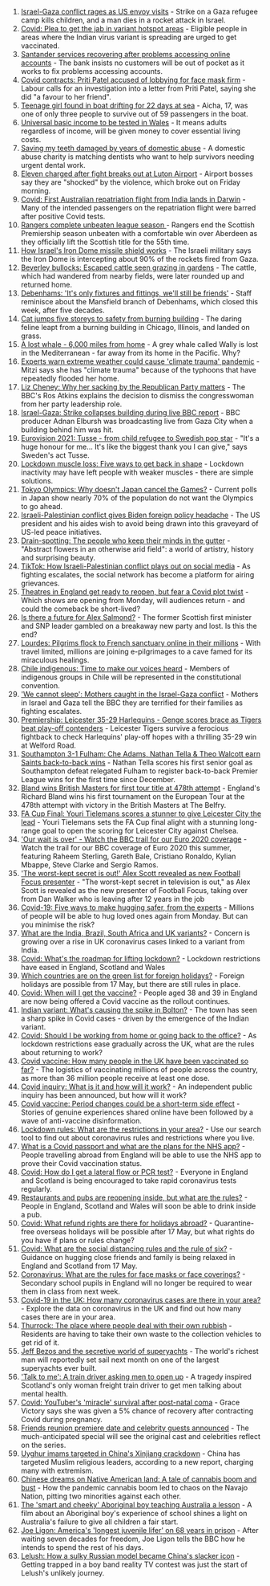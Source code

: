 1. [Israel-Gaza conflict rages as US envoy visits](https://www.bbc.co.uk/news/world-middle-east-57125479) - Strike on a Gaza refugee camp kills children, and a man dies in a rocket attack in Israel.
2. [Covid: Plea to get the jab in variant hotspot areas](https://www.bbc.co.uk/news/uk-57126318) - Eligible people in areas where the Indian virus variant is spreading are urged to get vaccinated.
3. [Santander services recovering after problems accessing online accounts](https://www.bbc.co.uk/news/uk-57127774) - The bank insists no customers will be out of pocket as it works to fix problems accessing accounts.
4. [Covid contracts: Priti Patel accused of lobbying for face mask firm](https://www.bbc.co.uk/news/uk-politics-57129745) - Labour calls for an investigation into a letter from Priti Patel, saying she did "a favour to her friend".
5. [Teenage girl found in boat drifting for 22 days at sea](https://www.bbc.co.uk/news/world-europe-57089249) - Aicha, 17, was one of only three people to survive out of 59 passengers in the boat.
6. [Universal basic income to be tested in Wales](https://www.bbc.co.uk/news/uk-wales-politics-57120354) - It means adults regardless of income, will be given money to cover essential living costs.
7. [Saving my teeth damaged by years of domestic abuse](https://www.bbc.co.uk/news/uk-57124200) - A domestic abuse charity is matching dentists who want to help survivors needing urgent dental work.
8. [Eleven charged after fight breaks out at Luton Airport](https://www.bbc.co.uk/news/uk-england-beds-bucks-herts-57127034) - Airport bosses say they are "shocked" by the violence, which broke out on Friday morning.
9. [Covid: First Australian repatriation flight from India lands in Darwin](https://www.bbc.co.uk/news/world-australia-57126041) - Many of the intended passengers on the repatriation flight were barred after positive Covid tests.
10. [Rangers complete unbeaten league season ](https://www.bbc.co.uk/sport/football/57034862) - Rangers end the Scottish Premiership season unbeaten with a comfortable win over Aberdeen as they officially lift the Scottish title for the 55th time.
11. [How Israel's Iron Dome missile shield works](https://www.bbc.co.uk/news/world-middle-east-20385306) - The Israeli military says the Iron Dome is intercepting about 90% of the rockets fired from Gaza.
12. [Beverley bullocks: Escaped cattle seen grazing in gardens](https://www.bbc.co.uk/news/uk-england-humber-57126899) - The cattle, which had wandered from nearby fields, were later rounded up and returned home.
13. [Debenhams: 'It's only fixtures and fittings, we'll still be friends'](https://www.bbc.co.uk/news/business-57098746) - Staff reminisce about the Mansfield branch of Debenhams, which closed this week, after five decades.
14. [Cat jumps five storeys to safety from burning building](https://www.bbc.co.uk/news/world-us-canada-57124736) - The daring feline leapt from a burning building in Chicago, Illinois, and landed on grass.
15. [A lost whale - 6,000 miles from home](https://www.bbc.co.uk/news/world-us-canada-57119880) - A grey whale called Wally is lost in the Mediterranean - far away from its home in the Pacific. Why?
16. [Experts warn extreme weather could cause 'climate trauma' pandemic](https://www.bbc.co.uk/news/science-environment-57105070) - Mitzi says she has "climate trauma" because of the typhoons that have repeatedly flooded her home.
17. [Liz Cheney: Why her sacking by the Republican Party matters](https://www.bbc.co.uk/news/world-us-canada-57118304) - The BBC's Ros Atkins explains the decision to dismiss the congresswoman from her party leadership role.
18. [Israel-Gaza: Strike collapses building during live BBC report](https://www.bbc.co.uk/news/world-middle-east-57114168) - BBC producer Adnan Elbursh was broadcasting live from Gaza City when a building behind him was hit.
19. [Eurovision 2021: Tusse - from child refugee to Swedish pop star](https://www.bbc.co.uk/news/newsbeat-57105240) - "It's a huge honour for me... It's like the biggest thank you I can give," says Sweden's act Tusse.
20. [Lockdown muscle loss: Five ways to get back in shape](https://www.bbc.co.uk/news/uk-56887390) - Lockdown inactivity may have left people with weaker muscles - there are simple solutions.
21. [Tokyo Olympics: Why doesn't Japan cancel the Games?](https://www.bbc.co.uk/news/world-asia-57097853) - Current polls in Japan show nearly 70% of the population do not want the Olympics to go ahead.
22. [Israeli-Palestinian conflict gives Biden foreign policy headache](https://www.bbc.co.uk/news/world-us-canada-57119881) - The US president and his aides wish to avoid being drawn into this graveyard of US-led peace initiatives.
23. [Drain-spotting: The people who keep their minds in the gutter](https://www.bbc.co.uk/news/uk-england-london-56281464) - "Abstract flowers in an otherwise arid field": a world of artistry, history and surprising beauty.
24. [TikTok: How Israeli-Palestinian conflict plays out on social media](https://www.bbc.co.uk/news/world-middle-east-57112614) - As fighting escalates, the social network has become a platform for airing grievances.
25. [Theatres in England get ready to reopen, but fear a Covid plot twist](https://www.bbc.co.uk/news/entertainment-arts-57084773) - Which shows are opening from Monday, will audiences return - and could the comeback be short-lived?
26. [Is there a future for Alex Salmond?](https://www.bbc.co.uk/news/uk-scotland-scotland-politics-57087207) - The former Scottish first minister and SNP leader gambled on a breakaway new party and lost. Is this the end?
27. [Lourdes: Pilgrims flock to French sanctuary online in their millions](https://www.bbc.co.uk/news/world-europe-57075292) - With travel limited, millions are joining e-pilgrimages to a cave famed for its miraculous healings.
28. [Chile indigenous: Time to make our voices heard](https://www.bbc.co.uk/news/world-latin-america-57070812) - Members of indigenous groups in Chile will be represented in the constitutional convention.
29. ['We cannot sleep': Mothers caught in the Israel-Gaza conflict](https://www.bbc.co.uk/news/world-middle-east-57105473) - Mothers in Israel and Gaza tell the BBC they are terrified for their families as fighting escalates.
30. [Premiership: Leicester 35-29 Harlequins - Genge scores brace as Tigers beat play-off contenders](https://www.bbc.co.uk/sport/rugby-union/57088563) - Leicester Tigers survive a ferocious fightback to check Harlequins' play-off hopes with a thrilling 35-29 win at Welford Road.
31. [Southampton 3-1 Fulham: Che Adams, Nathan Tella & Theo Walcott earn Saints back-to-back wins](https://www.bbc.co.uk/sport/football/57034889) - Nathan Tella scores his first senior goal as Southampton defeat relegated Fulham to register back-to-back Premier League wins for the first time since December.
32. [Bland wins British Masters for first tour title at 478th attempt](https://www.bbc.co.uk/sport/golf/57129215) - England's Richard Bland wins his first tournament on the European Tour at the 478th attempt with victory in the British Masters at The Belfry.
33. [FA Cup Final: Youri Tielemans scores a stunner to give Leicester City the lead](https://www.bbc.co.uk/sport/av/football/57129634) - Youri Tielemans sets the FA Cup final alight with a stunning long-range goal to open the scoring for Leicester City against Chelsea.
34. ['Our wait is over' - Watch the BBC trail for our Euro 2020 coverage](https://www.bbc.co.uk/sport/av/football/57117767) - Watch the trail for our BBC coverage of Euro 2020 this summer, featuring Raheem Sterling, Gareth Bale, Cristiano Ronaldo, Kylian Mbappe, Steve Clarke and Sergio Ramos.
35. ['The worst-kept secret is out!' Alex Scott revealed as new Football Focus presenter](https://www.bbc.co.uk/sport/av/football/57128516) - "The worst-kept secret in television is out," as Alex Scott is revealed as the new presenter of Football Focus, taking over from Dan Walker who is leaving after 12 years in the job
36. [Covid-19: Five ways to make hugging safer, from the experts](https://www.bbc.co.uk/news/uk-57083571) - Millions of people will be able to hug loved ones again from Monday. But can you minimise the risk?
37. [What are the India, Brazil, South Africa and UK variants?](https://www.bbc.co.uk/news/health-55659820) - Concern is growing over a rise in UK coronavirus cases linked to a variant from India.
38. [Covid: What's the roadmap for lifting lockdown?](https://www.bbc.co.uk/news/explainers-52530518) - Lockdown restrictions have eased in England, Scotland and Wales
39. [Which countries are on the green list for foreign holidays?](https://www.bbc.co.uk/news/explainers-52544307) - Foreign holidays are possible from 17 May, but there are still rules in place.
40. [Covid: When will I get the vaccine?](https://www.bbc.co.uk/news/health-55045639) - People aged 38 and 39 in England are now being offered a Covid vaccine as the rollout continues.
41. [Indian variant: What's causing the spike in Bolton?](https://www.bbc.co.uk/news/health-57094274) - The town has seen a sharp spike in Covid cases - driven by the emergence of the Indian variant.
42. [Covid: Should I be working from home or going back to the office?](https://www.bbc.co.uk/news/business-52567567) - As lockdown restrictions ease gradually across the UK, what are the rules about returning to work?
43. [Covid vaccine: How many people in the UK have been vaccinated so far?](https://www.bbc.co.uk/news/health-55274833) - The logistics of vaccinating millions of people across the country, as more than 36 million people receive at least one dose.
44. [Covid inquiry: What is it and how will it work?](https://www.bbc.co.uk/news/explainers-57085964) - An independent public inquiry has been announced, but how will it work?
45. [Covid vaccine: Period changes could be a short-term side effect](https://www.bbc.co.uk/news/health-56901353) - Stories of genuine experiences shared online have been followed by a wave of anti-vaccine disinformation.
46. [Lockdown rules: What are the restrictions in your area?](https://www.bbc.co.uk/news/uk-54373904) - Use our search tool to find out about coronavirus rules and restrictions where you live.
47. [What is a Covid passport and what are the plans for the NHS app?](https://www.bbc.co.uk/news/explainers-55718553) - People travelling abroad from England will be able to use the NHS app to prove their Covid vaccination status.
48. [Covid: How do I get a lateral flow or PCR test?](https://www.bbc.co.uk/news/health-51943612) - Everyone in England and Scotland is being encouraged to take rapid coronavirus tests regularly.
49. [Restaurants and pubs are reopening inside, but what are the rules?](https://www.bbc.co.uk/news/business-52977388) - People in England, Scotland and Wales will soon be able to drink inside a pub.
50. [Covid: What refund rights are there for holidays abroad?](https://www.bbc.co.uk/news/business-51615412) - Quarantine-free overseas holidays will be possible after 17 May, but what rights do you have if plans or rules change?
51. [Covid: What are the social distancing rules and the rule of six?](https://www.bbc.co.uk/news/uk-51506729) - Guidance on hugging close friends and family is being relaxed in England and Scotland from 17 May.
52. [Coronavirus: What are the rules for face masks or face coverings?](https://www.bbc.co.uk/news/health-51205344) - Secondary school pupils in England will no longer be required to wear them in class from next week.
53. [Covid-19 in the UK: How many coronavirus cases are there in your area?](https://www.bbc.co.uk/news/uk-51768274) - Explore the data on coronavirus in the UK and find out how many cases there are in your area.
54. [Thurrock: The place where people deal with their own rubbish](https://www.bbc.co.uk/news/uk-england-essex-57071806) - Residents are having to take their own waste to the collection vehicles to get rid of it.
55. [Jeff Bezos and the secretive world of superyachts](https://www.bbc.co.uk/news/world-us-canada-57079327) - The world's richest man will reportedly set sail next month on one of the largest superyachts ever built.
56. ['Talk to me': A train driver asking men to open up](https://www.bbc.co.uk/news/stories-57060971) - A tragedy inspired Scotland's only woman freight train driver to get men talking about mental health.
57. [Covid: YouTuber's 'miracle' survival after post-natal coma](https://www.bbc.co.uk/news/uk-england-beds-bucks-herts-57071645) - Grace Victory says she was given a 5% chance of recovery after contracting Covid during pregnancy.
58. [Friends reunion premiere date and celebrity guests announced](https://www.bbc.co.uk/news/entertainment-arts-57109563) - The much-anticipated special will see the original cast and celebrities reflect on the series.
59. [Uyghur imams targeted in China's Xinjiang crackdown](https://www.bbc.co.uk/news/world-asia-china-56986057) - China has targeted Muslim religious leaders, according to a new report, charging many with extremism.
60. [Chinese dreams on Native American land: A tale of cannabis boom and bust](https://www.bbc.co.uk/news/world-us-canada-56835897) - How the pandemic cannabis boom led to chaos on the Navajo Nation, pitting two minorities against each other.
61. [The 'smart and cheeky' Aboriginal boy teaching Australia a lesson](https://www.bbc.co.uk/news/stories-56544429) - A film about an Aboriginal boy's experience of school shines a light on Australia's failure to give all children a fair start.
62. [Joe Ligon: America's 'longest juvenile lifer' on 68 years in prison](https://www.bbc.co.uk/news/world-us-canada-57022924) - After waiting seven decades for freedom, Joe Ligon tells the BBC how he intends to spend the rest of his days.
63. [Lelush: How a sulky Russian model became China's slacker icon](https://www.bbc.co.uk/news/world-asia-china-56967923) - Getting trapped in a boy band reality TV contest was just the start of Lelush's unlikely journey.

